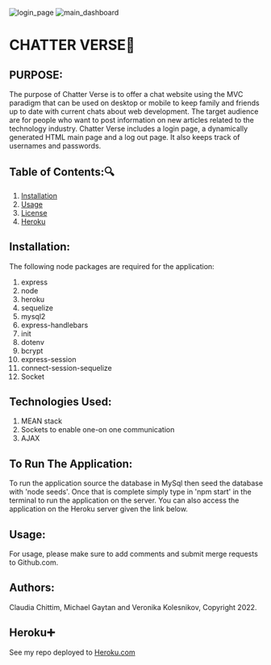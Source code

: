 ![login_page](https://user-images.githubusercontent.com/97765679/169160897-310298c6-408c-4157-8448-ab505773b078.png)
![main_dashboard](https://user-images.githubusercontent.com/97765679/169160917-213579ec-e5d1-410c-9890-ae4c6d5d63c2.png)
# CHATTER VERSE:speech_balloon:

## PURPOSE:

The purpose of Chatter Verse is to offer a chat website using the MVC paradigm that can be used on desktop or mobile to keep family and friends up to date with current chats about web development. The target audience are for people who want to post information on new articles related to the technology industry. Chatter Verse includes a login page, a dynamically generated HTML main page and a log out page. It also keeps track of usernames and passwords.

## Table of Contents::mag:

1.  [ Installation ](#installation)
2.  [ Usage ](#usage)
3.  [ License ](#license)
4.  [ Heroku ](#heroku)

## Installation:

The following node packages are required for the application:

1. express
2. node
3. heroku
4. sequelize
5. mysql2
6. express-handlebars
7. init
8. dotenv
9. bcrypt
10. express-session
11. connect-session-sequelize
12. Socket

## Technologies Used:

1. MEAN stack
2. Sockets to enable one-on one communication
3. AJAX

## To Run The Application:

To run the application source the database in MySql then seed the database with 'node seeds'. Once that is complete simply type in 'npm start' in the terminal to run the application on the server. You can also access the application on the Heroku server given the link below.

## Usage:

For usage, please make sure to add comments and submit merge requests to Github.com.

## Authors:

Claudia Chittim, Michael Gaytan and Veronika Kolesnikov, Copyright 2022.

## Heroku:heavy_plus_sign:

See my repo deployed to [Heroku.com](https://git.heroku.com/still-citadel-61156.git)
